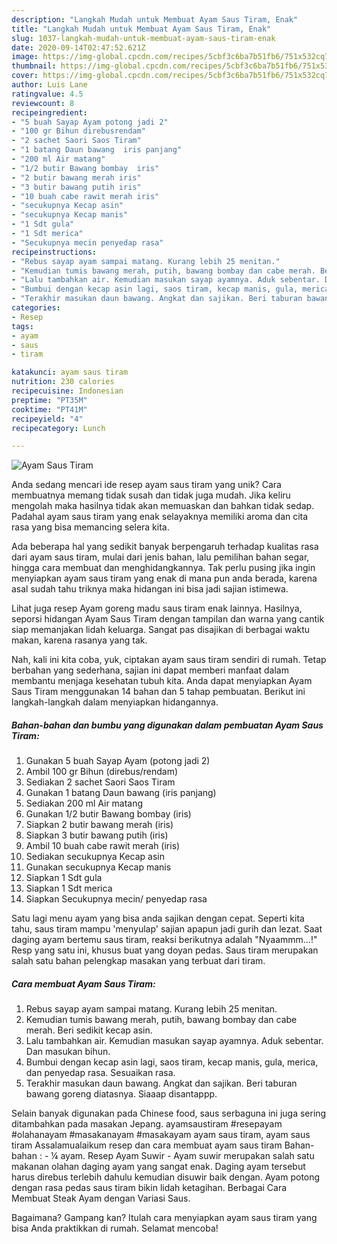 ```yaml
---
description: "Langkah Mudah untuk Membuat Ayam Saus Tiram, Enak"
title: "Langkah Mudah untuk Membuat Ayam Saus Tiram, Enak"
slug: 1037-langkah-mudah-untuk-membuat-ayam-saus-tiram-enak
date: 2020-09-14T02:47:52.621Z
image: https://img-global.cpcdn.com/recipes/5cbf3c6ba7b51fb6/751x532cq70/ayam-saus-tiram-foto-resep-utama.jpg
thumbnail: https://img-global.cpcdn.com/recipes/5cbf3c6ba7b51fb6/751x532cq70/ayam-saus-tiram-foto-resep-utama.jpg
cover: https://img-global.cpcdn.com/recipes/5cbf3c6ba7b51fb6/751x532cq70/ayam-saus-tiram-foto-resep-utama.jpg
author: Luis Lane
ratingvalue: 4.5
reviewcount: 8
recipeingredient:
- "5 buah Sayap Ayam potong jadi 2"
- "100 gr Bihun direbusrendam"
- "2 sachet Saori Saos Tiram"
- "1 batang Daun bawang  iris panjang"
- "200 ml Air matang"
- "1/2 butir Bawang bombay  iris"
- "2 butir bawang merah iris"
- "3 butir bawang putih iris"
- "10 buah cabe rawit merah iris"
- "secukupnya Kecap asin"
- "secukupnya Kecap manis"
- "1 Sdt gula"
- "1 Sdt merica"
- "Secukupnya mecin penyedap rasa"
recipeinstructions:
- "Rebus sayap ayam sampai matang. Kurang lebih 25 menitan."
- "Kemudian tumis bawang merah, putih, bawang bombay dan cabe merah. Beri sedikit kecap asin."
- "Lalu tambahkan air. Kemudian masukan sayap ayamnya. Aduk sebentar. Dan masukan bihun."
- "Bumbui dengan kecap asin lagi, saos tiram, kecap manis, gula, merica, dan penyedap rasa. Sesuaikan rasa."
- "Terakhir masukan daun bawang. Angkat dan sajikan. Beri taburan bawang goreng diatasnya. Siaaap disantappp."
categories:
- Resep
tags:
- ayam
- saus
- tiram

katakunci: ayam saus tiram 
nutrition: 230 calories
recipecuisine: Indonesian
preptime: "PT35M"
cooktime: "PT41M"
recipeyield: "4"
recipecategory: Lunch

---
```



![Ayam Saus Tiram](https://img-global.cpcdn.com/recipes/5cbf3c6ba7b51fb6/751x532cq70/ayam-saus-tiram-foto-resep-utama.jpg)

Anda sedang mencari ide resep ayam saus tiram yang unik? Cara membuatnya memang tidak susah dan tidak juga mudah. Jika keliru mengolah maka hasilnya tidak akan memuaskan dan bahkan tidak sedap. Padahal ayam saus tiram yang enak selayaknya memiliki aroma dan cita rasa yang bisa memancing selera kita.

Ada beberapa hal yang sedikit banyak berpengaruh terhadap kualitas rasa dari ayam saus tiram, mulai dari jenis bahan, lalu pemilihan bahan segar, hingga cara membuat dan menghidangkannya. Tak perlu pusing jika ingin menyiapkan ayam saus tiram yang enak di mana pun anda berada, karena asal sudah tahu triknya maka hidangan ini bisa jadi sajian istimewa.

Lihat juga resep Ayam goreng madu saus tiram enak lainnya. Hasilnya, seporsi hidangan Ayam Saus Tiram dengan tampilan dan warna yang cantik siap memanjakan lidah keluarga. Sangat pas disajikan di berbagai waktu makan, karena rasanya yang tak.


Nah, kali ini kita coba, yuk, ciptakan ayam saus tiram sendiri di rumah. Tetap berbahan yang sederhana, sajian ini dapat memberi manfaat dalam membantu menjaga kesehatan tubuh kita. Anda dapat menyiapkan Ayam Saus Tiram menggunakan 14 bahan dan 5 tahap pembuatan. Berikut ini langkah-langkah dalam menyiapkan hidangannya.

<!--inarticleads1-->

##### Bahan-bahan dan bumbu yang digunakan dalam pembuatan Ayam Saus Tiram:

1. Gunakan 5 buah Sayap Ayam (potong jadi 2)
1. Ambil 100 gr Bihun (direbus/rendam)
1. Sediakan 2 sachet Saori Saos Tiram
1. Gunakan 1 batang Daun bawang  (iris panjang)
1. Sediakan 200 ml Air matang
1. Gunakan 1/2 butir Bawang bombay  (iris)
1. Siapkan 2 butir bawang merah (iris)
1. Siapkan 3 butir bawang putih (iris)
1. Ambil 10 buah cabe rawit merah (iris)
1. Sediakan secukupnya Kecap asin
1. Gunakan secukupnya Kecap manis
1. Siapkan 1 Sdt gula
1. Siapkan 1 Sdt merica
1. Siapkan Secukupnya mecin/ penyedap rasa


Satu lagi menu ayam yang bisa anda sajikan dengan cepat. Seperti kita tahu, saus tiram mampu &#39;menyulap&#39; sajian apapun jadi gurih dan lezat. Saat daging ayam bertemu saus tiram, reaksi berikutnya adalah &#34;Nyaammm…!&#34; Resp yang satu ini, khusus buat yang doyan pedas. Saus tiram merupakan salah satu bahan pelengkap masakan yang terbuat dari tiram. 

<!--inarticleads2-->

##### Cara membuat Ayam Saus Tiram:

1. Rebus sayap ayam sampai matang. Kurang lebih 25 menitan.
1. Kemudian tumis bawang merah, putih, bawang bombay dan cabe merah. Beri sedikit kecap asin.
1. Lalu tambahkan air. Kemudian masukan sayap ayamnya. Aduk sebentar. Dan masukan bihun.
1. Bumbui dengan kecap asin lagi, saos tiram, kecap manis, gula, merica, dan penyedap rasa. Sesuaikan rasa.
1. Terakhir masukan daun bawang. Angkat dan sajikan. Beri taburan bawang goreng diatasnya. Siaaap disantappp.


Selain banyak digunakan pada Chinese food, saus serbaguna ini juga sering ditambahkan pada masakan Jepang. ayamsaustiram #resepayam #olahanayam #masakanayam #masakayam ayam saus tiram, ayam saus tiram Assalamualaikum resep dan cara membuat ayam saus tiram Bahan-bahan : - ¼ ayam. Resep Ayam Suwir - Ayam suwir merupakan salah satu makanan olahan daging ayam yang sangat enak. Daging ayam tersebut harus direbus terlebih dahulu kemudian disuwir baik dengan. Ayam potong dengan rasa pedas saus tiram bikin lidah ketagihan. Berbagai Cara Membuat Steak Ayam dengan Variasi Saus. 

Bagaimana? Gampang kan? Itulah cara menyiapkan ayam saus tiram yang bisa Anda praktikkan di rumah. Selamat mencoba!
